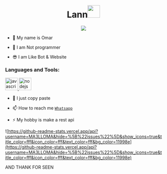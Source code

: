 <h1 align="center">Lann<img src="https://user-images.githubusercontent.com/1303154/88677602-1635ba80-d120-11ea-84d8-d263ba5fc3c0.gif" width="40px" alt=""><br></h1>
<p align="center">
<img src=https://telegra.ph/file/72ba8e9aa8cb1eba6cacd.jpg" />
</p>

<p align="center">

- 👼 My name is Omar

- 🔭 I am Not programmer
 
- 😎 I am Like Bot & Website
</p>


<h3 align="left">Languages and Tools:</h3>

<p align="left"> <a href="https://api.lannn.me" target="_blank"> <img src="https://img.shields.io/badge/-JavaScript-black?style=flat-square&logo=javascript" alt="javascript" width="40" height="40"/> </a> <a href="https://nodejs.org" target="_blank"> <img src="https://img.shields.io/badge/-Node.js-black?style=flat-square&logo=Node.js" alt="nodejs" width="40" height="40"/> </a> </p>

- 🤝 I just copy paste

- 📫 How to reach me  [`Whatsapp`](https://wa.me/212640060732?text=hey)

- ⚡ My hobby is make a rest api

![https://github-readme-stats.vercel.app/api?username=MA3LLOMA&hide=%5B%22issues%22%5D&show_icons=true&title_color=fff&icon_color=fff&text_color=fff&bg_color=11998e](https://github-readme-stats.vercel.app/api?username=MA3LLOMA&hide=%5B%22issues%22%5D&show_icons=true&title_color=fff&icon_color=fff&text_color=fff&bg_color=11998e)

AND THANK FOR SEEN

